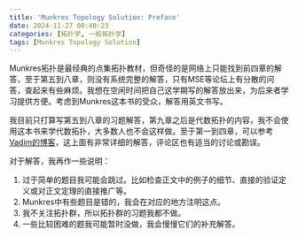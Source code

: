 ```yaml
---
title: 'Munkres Topology Solution: Preface'
date: 2024-11-27 00:40:23
categories: [拓扑学, 一般拓扑学]
tags: [Munkres Topology Solution]
---
```


Munkres拓扑是最经典的点集拓扑教材，但奇怪的是网络上只能找到前四章的解答，至于第五到八章，则没有系统完整的解答，只有MSE等论坛上有分散的问答，查起来有些麻烦。我想在空闲时间把自己这学期写的解答放出来，为后来者学习提供方便。考虑到Munkres这本书的受众，解答用英文书写。

我目前只打算写第五到八章的习题解答，第九章之后是代数拓扑的内容，我不会使用这本书来学代数拓扑，大多数人也不会这样做。至于第一到四章，可以参考[Vadim的博客](https://dbfin.com/topology/munkres/)，这上面有非常详细的解答，评论区也有适当的讨论或勘误。

对于解答，我再作一些说明：

1. 过于简单的题目我可能会跳过。比如检查正文中的例子的细节、直接的验证定义或对正文定理的直接推广等。
2. Munkres中有些题目是错的，我会在对应的地方注明这点。
3. 我不关注拓扑群，所以拓扑群的习题我都不做。
4. 一些比较困难的题我可能暂时没做，我会慢慢它们的补充解答。